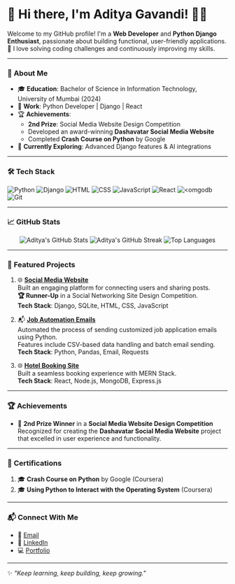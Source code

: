 # 👋 Hi there, I'm Aditya Gavandi! 👨‍💻  

Welcome to my GitHub profile! I'm a **Web Developer** and **Python Django Enthusiast**, passionate about building functional, user-friendly applications.  
🌟 I love solving coding challenges and continuously improving my skills.

---

### 🌟 **About Me**
- 🎓 **Education**: Bachelor of Science in Information Technology, University of Mumbai (2024)
- 💼 **Work**: Python Developer | Django | React   
- 🏆 **Achievements**:  
  - **2nd Prize**: Social Media Website Design Competition  
  - Developed an award-winning **Dashavatar Social Media Website**  
  - Completed **Crash Course on Python** by Google  
- 🌱 **Currently Exploring**: Advanced Django features & AI integrations  

---

### 🛠️ **Tech Stack**
![Python](https://img.shields.io/badge/-Python-3776AB?style=flat&logo=python&logoColor=white)
![Django](https://img.shields.io/badge/-Django-092E20?style=flat&logo=django&logoColor=white)
![HTML](https://img.shields.io/badge/-HTML5-E34F26?style=flat&logo=html5&logoColor=white)
![CSS](https://img.shields.io/badge/-CSS3-1572B6?style=flat&logo=css3&logoColor=white)
![JavaScript](https://img.shields.io/badge/-JavaScript-F7DF1E?style=flat&logo=javascript&logoColor=black)
![React](https://img.shields.io/badge/-React-61DAFB?style=flat&logo=react&logoColor=black)
![<omgodb](https://img.shields.io/badge/-Mongodb-003B57?style=flat&logo=mongodb&logoColor=white)
![Git](https://img.shields.io/badge/-Git-F05032?style=flat&logo=git&logoColor=white)

---

### 📈 **GitHub Stats**
<p align="center">
  <img src="https://github-readme-stats.vercel.app/api?username=adityagavandi61&show_icons=true&theme=radical" alt="Aditya's GitHub Stats" />
  <img src="https://github-readme-streak-stats.herokuapp.com?user=adityagavandi61&theme=radical" alt="Aditya's GitHub Streak" />
  <img src="https://github-readme-stats.vercel.app/api/top-langs/?username=adityagavandi61&layout=compact&theme=radical" alt="Top Languages" />
</p>

---

### 🚀 **Featured Projects**

1. 🌐 [**Social Media Website**](https://github.com/adityagavandi/dashavatar-social-media)  
   Built an engaging platform for connecting users and sharing posts.  
   **🏆 Runner-Up** in a Social Networking Site Design Competition.  
   **Tech Stack**: Django, SQLite, HTML, CSS, JavaScript  

2. 📬 [**Job Automation Emails**](https://github.com/adityagavandi/job-automation)  
   Automated the process of sending customized job application emails using Python.  
   Features include CSV-based data handling and batch email sending.  
   **Tech Stack**: Python, Pandas, Email, Requests  

3. 🌐 [**Hotel Booking Site**](https://github.com/adityagavandi/hotel-booking)  
   Built a seamless booking experience with MERN Stack.  
   **Tech Stack**: React, Node.js, MongoDB, Express.js

---

### 🏆 **Achievements**
- 🥈 **2nd Prize Winner** in a **Social Media Website Design Competition**  
  Recognized for creating the **Dashavatar Social Media Website** project that excelled in user experience and functionality.

---

### 📜 **Certifications**
1. 🎓 **Crash Course on Python** by Google (Coursera)  
2. 🎓 **Using Python to Interact with the Operating System** (Coursera)  

---

### 📬 **Connect With Me**
- 📧 [Email](mailto:adityagavandi1998@gmail.com)
- 💼 [LinkedIn](https://www.linkedin.com/in/adityagavandi/)
- 💻 [Portfolio](https://adityagavandiportfolio.netlify.app/)

---


✨ *"Keep learning, keep building, keep growing."*  
